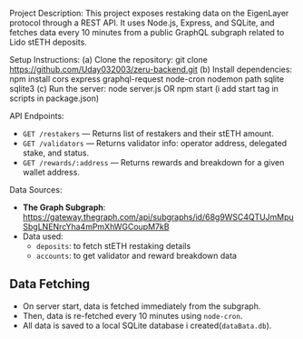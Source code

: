 Project Description:
This project exposes restaking data on the EigenLayer protocol through a REST API. It uses Node.js, Express, and SQLite, and fetches data every 10 minutes from a public GraphQL subgraph related to Lido stETH deposits.

Setup Instructions:
(a) Clone the repository:
git clone https://github.com/Uday032003/zeru-backend.git
(b) Install dependencies:
npm install cors express graphql-request node-cron nodemon path sqlite sqlite3
(c) Run the server:
node server.js OR npm start (i add start tag in scripts in package.json)

API Endpoints:

- `GET /restakers` — Returns list of restakers and their stETH amount.
- `GET /validators` — Returns validator info: operator address, delegated stake, and status.
- `GET /rewards/:address` — Returns rewards and breakdown for a given wallet address.

Data Sources:

- **The Graph Subgraph**: https://gateway.thegraph.com/api/subgraphs/id/68g9WSC4QTUJmMpuSbgLNENrcYha4mPmXhWGCoupM7kB
- Data used:
  - `deposits`: to fetch stETH restaking details
  - `accounts`: to get validator and reward breakdown data

## Data Fetching

- On server start, data is fetched immediately from the subgraph.
- Then, data is re-fetched every 10 minutes using `node-cron`.
- All data is saved to a local SQLite database i created(`dataBata.db`).
